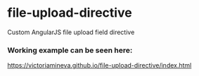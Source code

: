 # file-upload-directive
Custom AngularJS file upload field directive

### Working example can be seen here:

https://victoriamineva.github.io/file-upload-directive/index.html
